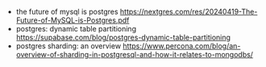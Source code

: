 - the future of mysql is postgres https://nextgres.com/res/20240419-The-Future-of-MySQL-is-Postgres.pdf
- postgres: dynamic table partitioning https://supabase.com/blog/postgres-dynamic-table-partitioning
- postgres sharding: an overview https://www.percona.com/blog/an-overview-of-sharding-in-postgresql-and-how-it-relates-to-mongodbs/